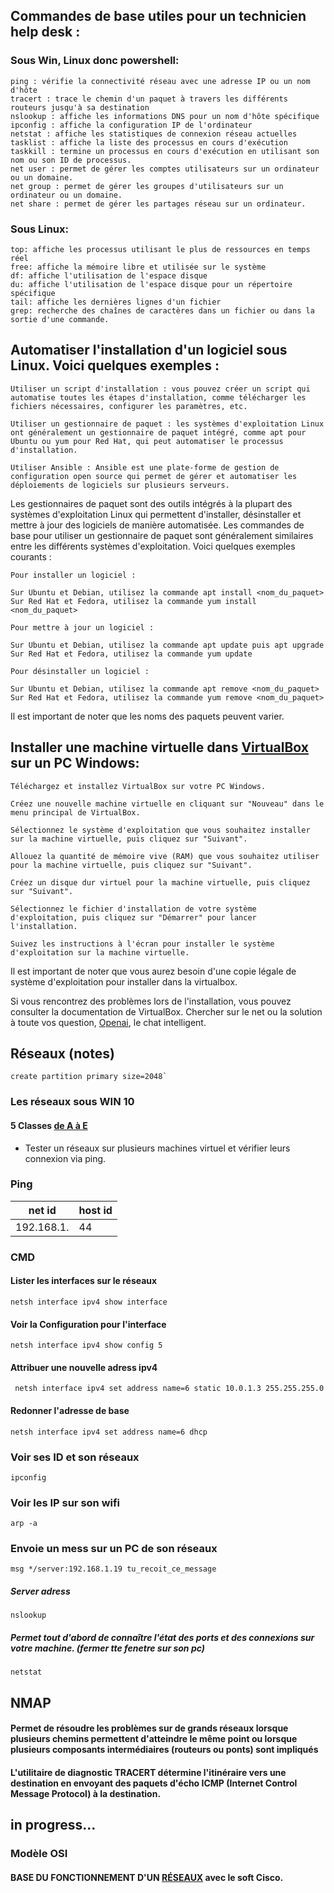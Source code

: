 ## Commandes de base utiles pour un technicien help desk :

### Sous Win, Linux donc powershell:

    ping : vérifie la connectivité réseau avec une adresse IP ou un nom d'hôte
    tracert : trace le chemin d'un paquet à travers les différents routeurs jusqu'à sa destination
    nslookup : affiche les informations DNS pour un nom d'hôte spécifique
    ipconfig : affiche la configuration IP de l'ordinateur
    netstat : affiche les statistiques de connexion réseau actuelles
    tasklist : affiche la liste des processus en cours d'exécution
    taskkill : termine un processus en cours d'exécution en utilisant son nom ou son ID de processus.
    net user : permet de gérer les comptes utilisateurs sur un ordinateur ou un domaine.
    net group : permet de gérer les groupes d'utilisateurs sur un ordinateur ou un domaine.
    net share : permet de gérer les partages réseau sur un ordinateur.
	
### Sous Linux:

	top: affiche les processus utilisant le plus de ressources en temps réel
	free: affiche la mémoire libre et utilisée sur le système
	df: affiche l'utilisation de l'espace disque
	du: affiche l'utilisation de l'espace disque pour un répertoire spécifique
	tail: affiche les dernières lignes d'un fichier
	grep: recherche des chaînes de caractères dans un fichier ou dans la sortie d'une commande.
	

## Automatiser l'installation d'un logiciel sous Linux. Voici quelques exemples :

    Utiliser un script d'installation : vous pouvez créer un script qui automatise toutes les étapes d'installation, comme télécharger les fichiers nécessaires, configurer les paramètres, etc.

    Utiliser un gestionnaire de paquet : les systèmes d'exploitation Linux ont généralement un gestionnaire de paquet intégré, comme apt pour Ubuntu ou yum pour Red Hat, qui peut automatiser le processus d'installation.

    Utiliser Ansible : Ansible est une plate-forme de gestion de configuration open source qui permet de gérer et automatiser les déploiements de logiciels sur plusieurs serveurs.

Les gestionnaires de paquet sont des outils intégrés à la plupart des systèmes d'exploitation Linux qui permettent d'installer, désinstaller et mettre à jour des logiciels de manière automatisée. Les commandes de base pour utiliser un gestionnaire de paquet sont généralement similaires entre les différents systèmes d'exploitation. Voici quelques exemples courants :

    Pour installer un logiciel :

    Sur Ubuntu et Debian, utilisez la commande apt install <nom_du_paquet>
    Sur Red Hat et Fedora, utilisez la commande yum install <nom_du_paquet>

    Pour mettre à jour un logiciel :

    Sur Ubuntu et Debian, utilisez la commande apt update puis apt upgrade
    Sur Red Hat et Fedora, utilisez la commande yum update

    Pour désinstaller un logiciel :

    Sur Ubuntu et Debian, utilisez la commande apt remove <nom_du_paquet>
    Sur Red Hat et Fedora, utilisez la commande yum remove <nom_du_paquet>

Il est important de noter que les noms des paquets peuvent varier.


## Installer une machine virtuelle dans [VirtualBox](https://www.virtualbox.org/) sur un PC Windows:

    Téléchargez et installez VirtualBox sur votre PC Windows.

    Créez une nouvelle machine virtuelle en cliquant sur "Nouveau" dans le menu principal de VirtualBox.

    Sélectionnez le système d'exploitation que vous souhaitez installer sur la machine virtuelle, puis cliquez sur "Suivant".

    Allouez la quantité de mémoire vive (RAM) que vous souhaitez utiliser pour la machine virtuelle, puis cliquez sur "Suivant".

    Créez un disque dur virtuel pour la machine virtuelle, puis cliquez sur "Suivant".

    Sélectionnez le fichier d'installation de votre système d'exploitation, puis cliquez sur "Démarrer" pour lancer l'installation.

    Suivez les instructions à l'écran pour installer le système d'exploitation sur la machine virtuelle.

Il est important de noter que vous aurez besoin d'une copie légale de système d'exploitation pour installer dans la virtualbox.

Si vous rencontrez des problèmes lors de l'installation, vous pouvez consulter la documentation de VirtualBox. Chercher sur le net ou la solution à toute vos question, [Openai](https://chat.openai.com/), le chat intelligent.



## Réseaux (notes)

    create partition primary size=2048`

### Les réseaux sous WIN 10

#### 5 Classes [de A à E](https://learn.microsoft.com/fr-fr/troubleshoot/windows-client/networking/tcpip-addressing-and-subnetting)

 - Tester un réseaux sur plusieurs machines virtuel et vérifier leurs connexion via ping.

### Ping
| net id | host id |
|--|--|
|192.168.1.  |  44  |

### CMD

#### Lister les interfaces sur le réseaux

    netsh interface ipv4 show interface
    
#### Voir la Configuration pour l'interface

    netsh interface ipv4 show config 5
    
#### Attribuer une nouvelle adress ipv4

     netsh interface ipv4 set address name=6 static 10.0.1.3 255.255.255.0


#### Redonner l'adresse de base

    netsh interface ipv4 set address name=6 dhcp


###  Voir ses ID et son réseaux
	ipconfig

### Voir les IP sur son wifi
	arp -a

### Envoie un mess sur un PC de son réseaux
	msg */server:192.168.1.19 tu_recoit_ce_message

##### Server adress
	nslookup

##### Permet tout d'abord de connaître l'état des ports et des connexions sur votre machine. (fermer tte fenetre sur son pc)
	netstat 

## NMAP

#### Permet de résoudre les problèmes sur de grands réseaux lorsque plusieurs chemins permettent d'atteindre le même point ou lorsque plusieurs composants intermédiaires (routeurs ou ponts) sont impliqués
#### L'utilitaire de diagnostic TRACERT détermine l'itinéraire vers une destination en envoyant des paquets d'écho ICMP (Internet Control Message Protocol) à la destination.



##   in progress...



### Modèle OSI

#### BASE DU FONCTIONNEMENT D'UN [RÉSEAUX](https://github.com/berru-g/HDF-note/tree/main/Cisco) avec le soft Cisco.














